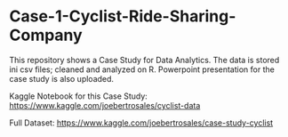 # Case-1-Cyclist-Ride-Sharing-Company

This repository shows a Case Study for Data Analytics. The data is stored ini csv files; cleaned and analyzed on R. Powerpoint presentation for the case study is also uploaded. 

Kaggle Notebook for this Case Study: https://www.kaggle.com/joebertrosales/cyclist-data

Full Dataset: https://www.kaggle.com/joebertrosales/case-study-cyclist

